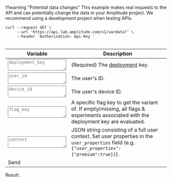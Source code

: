 !!!warning "Potential data changes"
    This example makes real requests to the API and can potentially change the data in your Amplitude project. We recommend using a development project when testing APIs.

<pre>
<code>curl --request GET \
     --url 'https://api.lab.amplitude.com/v1/vardata?<span id='curl_user_id'></span><span id='curl_device_id'></span><span id='curl_flag_key'></span><span id='curl_context'></span>' \
     --header 'Authorization: Api-Key <span id='curl_deployment_key'></span>'
</code>
</pre>

| <div class='big-column'>Variable</div> | Description |
| --- | --- |
| <textarea class="at-field" spellcheck="false" placeholder="deployment_key" id="deployment_key"></textarea> |  (Required) The [deployment](../general/data-model.md#deployments) key. |
| <textarea class="at-field" spellcheck="false" placeholder="user_id" id="user_id"></textarea> | The user's ID. |
| <textarea class="at-field" spellcheck="false" placeholder="device_id" id="device_id"></textarea> | The user's device ID. |
| <textarea class="at-field" spellcheck="false" placeholder="flag_key" id="flag_key"></textarea> | A specific flag key to get the variant of. If empty/missing, all flags & experiments associated with the deployment key are evaluated. |
| <textarea class="at-field" spellcheck="false" placeholder="context" id="context"></textarea> | JSON string consisting of a full user context. Set user properties in the `user_properties` field (e.g. `{"user_properties":{"premium":true}}`). |
| <a class="md-button" id="at-action-button">Send</a> | |

Result: <span id="failure_tip"></span>
<pre>
<code id="result">
</code>
</pre>

<script src="/javascripts/api-table.js">
</script>

<script>
document.getElementById('deployment_key').value =
    localStorage.getItem('deployment_key') || '';

setupApiTable({
    'deployment_key': false,
    'user_id': true,
    'device_id': true,
    'flag_key': true,
    'context': true,
}, async function(fields) {
    const deploymentKey = fields['deployment_key'];
    const userId = fields['user_id'];
    const deviceId = fields['device_id'];
    const flagKey = fields['flag_key'];
    const context = fields['context'];

    localStorage.setItem('deployment_key', deploymentKey);

    let uri = 'https://api.lab.amplitude.com/v1/vardata?'
    if (userId && userId.length > 0) {
        uri = uri + '&user_id=' + userId;
    }
    if (deviceId && deviceId.length > 0) {
        uri = uri + '&device_id=' + deviceId;
    }
    if (flagKey && flagKey.length > 0) {
        uri = uri + '&flag_key=' + flagKey;
    }
    if (context && context.length > 0) {
        uri = uri + '&context=' + context;
    }

    const response = await fetch(uri, {
        headers: {
            'Authorization': 'Api-Key ' + deploymentKey,
        },
    });
    if (response.status != 200) {
        const body = await response.text();
        throw Error(response.status + ': ' + body);
    }
    const result = await response.json();
    return JSON.stringify(result, null, 2);
});
</script>
